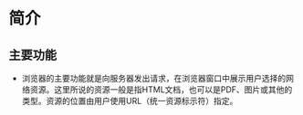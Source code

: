 # 简介
## 主要功能
- 浏览器的主要功能就是向服务器发出请求，在浏览器窗口中展示用户选择的网络资源。这里所说的资源一般是指HTML文档，也可以是PDF、图片或其他的类型。资源的位置由用户使用URL（统一资源标示符）指定。